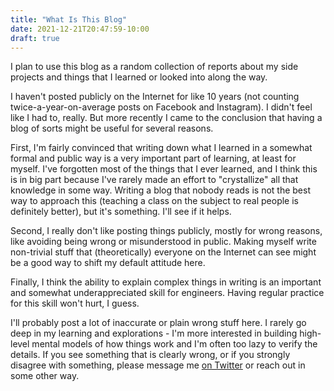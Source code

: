 ```yaml
---
title: "What Is This Blog"
date: 2021-12-21T20:47:59-10:00
draft: true
---
```


I plan to use this blog as a random collection of reports about my side projects and things that I learned or looked into along the way.

I haven't posted publicly on the Internet for like 10 years (not counting twice-a-year-on-average posts on Facebook and Instagram). I didn't feel like I had to, really. But more recently I came to the conclusion that having a blog of sorts might be useful for several reasons.

First, I'm fairly convinced that writing down what I learned in a somewhat formal and public way is a very important part of learning, at least for myself. I've forgotten most of the things that I ever learned, and I think this is in big part because I've rarely made an effort to "crystallize" all that knowledge in some way. Writing a blog that nobody reads is not the best way to approach this (teaching a class on the subject to real people is definitely better), but it's something. I'll see if it helps.

Second, I really don't like posting things publicly, mostly for wrong reasons, like avoiding being wrong or misunderstood in public. Making myself write non-trivial stuff that (theoretically) everyone on the Internet can see might be a good way to shift my default attitude here.

Finally, I think the ability to explain complex things in writing is an important and somewhat underappreciated skill for engineers. Having regular practice for this skill won't hurt, I guess.

I'll probably post a lot of inaccurate or plain wrong stuff here. I rarely go deep in my learning and explorations - I'm more interested in building high-level mental models of how things work and I'm often too lazy to verify the details. If you see something that is clearly wrong, or if you strongly disagree with something, please message me [on Twitter](https://twitter.com/dkishylau) or reach out in some other way.

